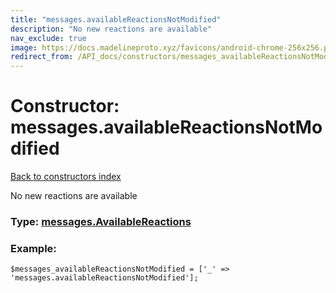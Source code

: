 ```yaml
---
title: "messages.availableReactionsNotModified"
description: "No new reactions are available"
nav_exclude: true
image: https://docs.madelineproto.xyz/favicons/android-chrome-256x256.png
redirect_from: /API_docs/constructors/messages_availableReactionsNotModified.html
---
```

# Constructor: messages.availableReactionsNotModified  
[Back to constructors index](/API_docs/constructors/index.html)



No new reactions are available




### Type: [messages.AvailableReactions](/API_docs/types/messages.AvailableReactions.html)


### Example:

```
$messages_availableReactionsNotModified = ['_' => 'messages.availableReactionsNotModified'];
```  
